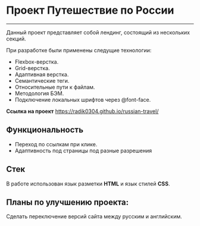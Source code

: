 # Проект Путешествие по России
----------
Данный проект представляет собой лендинг, состоящий из нескольких секций.

При разработке были применены следущие технологии: 
* Flexbox-верстка.
* Grid-верстка.
* Адаптивная верстка.
* Семантические теги.
* Относительные пути к файлам.
* Методология БЭМ.
* Подключение локальных шрифтов через @font-face.

**Ссылка на проект** https://radik0304.github.io/russian-travel/

## Функциональность
* Переход по ссылкам при клике.
* Адаптивность под страницы под разные разрешения

## Стек
В работе использован язык разметки **HTML** и язык стилей **CSS**.  

## Планы по улучшению проекта:  
Сделать переключение версий сайта между русским и английским.

